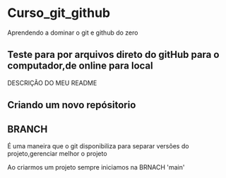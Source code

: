 # Curso_git_github
Aprendendo a dominar o git e github do zero

## Teste para por arquivos direto do gitHub para o computador,de online para local

DESCRIÇÃO DO MEU README

## Criando um novo repósitorio

## BRANCH

 É uma maneira que o git disponibiliza para separar versões do projeto,gerenciar melhor o projeto

 Ao criarmos um projeto sempre iniciamos na BRNACH  'main'